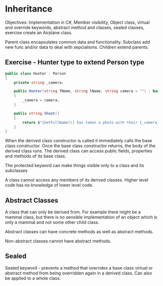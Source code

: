 # Inheritance

Objectives: Implementation in C#, Member visibility, Object class, virtual and override keywords, abstract method and classes, sealed classes, exercise create an Airplane class.

Parent class encapsulates common data and functionality. Subclass add new func and/or data to deal with sepcialisms. Children extend parents.

## Exercise - Hunter type to extend Person type

```c#
public class Hunter : Person
{
    private string _camera;

    public Hunter(string fName, string lName, string camera = "") : base(fName, lName)
    {
        _camera = camera;
    }

    public string Shoot()
    {
        return $"{GetFullName()} has taken a photo with their {_camera}." ;
    }
}
```

When the derived class constructor is called it immediately calls the base class constructor. Once the base class constructor returns, the body of the derived class runs. The derived class can access public fields, properties and methods of its base class.

The protected keyword can make things visible only to a class and its subclasses

A class cannot access any members of its derived classes. Higher level code has no knowledge of lower level code.

## Abstract Classes

A class that can only be derived from. For example there might be a mammal class, but there is no sensible implementation of an object which is only a mammal and not some other child class.

Abstract classes can have concrete methods as well as abstract methods.

Non-abstract classes cannot have abstract methods.

## Sealed 

Sealed keyword - prevents a method that overrides a base class virtual or abstract method from being overridden again in a derived class. Can also be applied to a whole class.